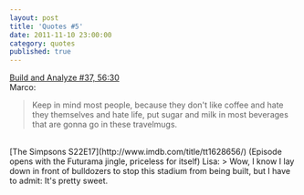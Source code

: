 ```yaml
---
layout: post
title: 'Quotes #5'
date: 2011-11-10 23:00:00
category: quotes
published: true
---
```

[Build and Analyze #37, 56:30](http://5by5.tv/buildanalyze/37)  
Marco:
> Keep in mind most people, because they don't like coffee and hate they themselves and hate life, put sugar and milk in most beverages that are gonna go in these travelmugs.
<br>
[The Simpsons S22E17](http://www.imdb.com/title/tt1628656/)  
(Episode opens with the Futurama jingle, priceless for itself)  
Lisa:
> Wow, I know I lay down in front of bulldozers to stop this stadium from being built, but I have to admit: It's pretty sweet.
